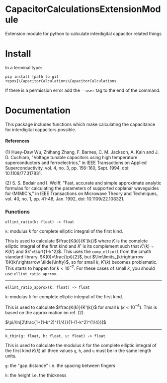 # CapacitorCalculationsExtensionModule
 Extension module for python to calculate interdigital capacitor related things

# Install
In a terminal type:

`pip install [path to git repos]\CapacitorCalculations\CapacitorCalculations`

If there is a permission error add the `--user` tag to the end of the command.

# Documentation
This package includes functions which make calculating the capacitance for interdigital capacitors possible.

#### References

(1) Huey-Daw Wu, Zhihang Zhang, F. Barnes, C. M. Jackson, A. Kain and J. D. Cuchiaro, "Voltage tunable capacitors using high temperature superconductors and ferroelectrics," in IEEE Transactions on Applied Superconductivity, vol. 4, no. 3, pp. 156-160, Sept. 1994, doi: 10.1109/77.317831.

(2) S. S. Bedair and I. Wolff, "Fast, accurate and simple approximate analytic formulas for calculating the parameters of supported coplanar waveguides for (M)MIC's," in IEEE Transactions on Microwave Theory and Techniques, vol. 40, no. 1, pp. 41-48, Jan. 1992, doi: 10.1109/22.108321.

### Functions
`ellint_ratio(k: float) -> float`

`k`: modulus $k$ for complete elliptic integral of the first kind.

This is used to calculate $\frac{K(k)}{K'(k)}$ where $K$ is the complete elliptic integral of the first kind and $K'$ is its complement such that $K'(k)=K(k')$ and $k'=\sqrt{1-k^2}$. This uses the `comp_ellint1` from the cmath standard library. $K(0)=\frac{\pi}{2}$, but $\lim\limits_{k\rightarrow 1}K(k)\rightarrow \tilde{\infty}$, so for small $k$, $K'(k)$ becomes problematic. This starts to happen for $k<10^{-7}$. For these cases of small $k$, you should use `ellint_ratio_aprrox`.

---

`ellint_ratio_approx(k: float) -> float`

`k`: modulus $k$ for complete elliptic integral of the first kind.

This is used to calculate $\frac{K(k)}{K'(k)}$ for small $k$ ($k<10^{-6}$). This is based on the approximation im ref. (2).

$\pi/\ln[2\frac{1+(1-k^2)^{1/4}}{1-(1-k^2)^{1/4}}]$

---

`k_thin(g: float, h: float, u: float) -> float`

This is used to calculate the modulus $k$ for the complete elliptic integral of the first kind $K(k)$ 
all three values `g`, `h`, and `u` must be in the same length units.

`g`: the "gap distance" i.e. the spacing between fingers

`h`: the height i.e. the thickness 
